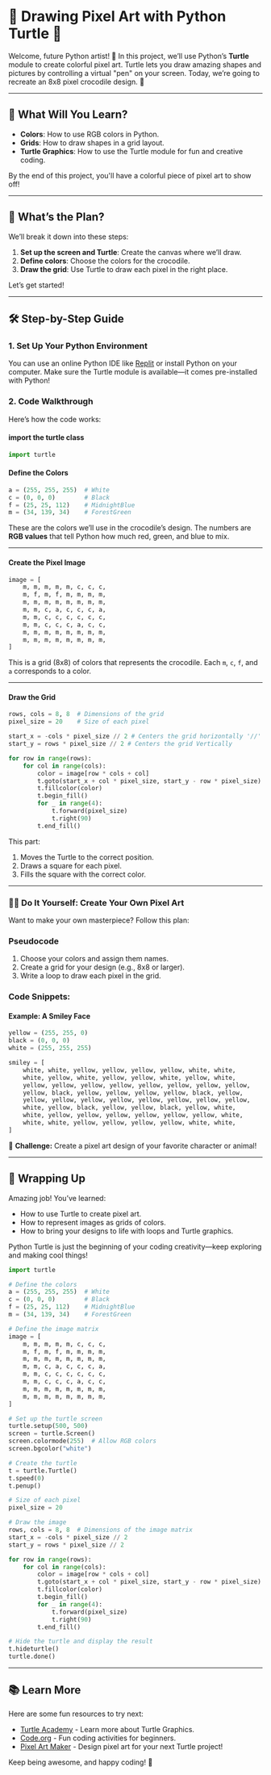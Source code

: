 
# 🐢 Drawing Pixel Art with Python Turtle 🎨

Welcome, future Python artist! 👋 In this project, we’ll use Python’s **Turtle** module to create colorful pixel art. Turtle lets you draw amazing shapes and pictures by controlling a virtual "pen" on your screen. Today, we’re going to recreate an 8x8 pixel crocodile design. 🐊

---

## 🌟 What Will You Learn?

- **Colors**: How to use RGB colors in Python.
- **Grids**: How to draw shapes in a grid layout.
- **Turtle Graphics**: How to use the Turtle module for fun and creative coding.

By the end of this project, you'll have a colorful piece of pixel art to show off!

---

## 🌈 What’s the Plan?

We’ll break it down into these steps:
1. **Set up the screen and Turtle**: Create the canvas where we’ll draw.
2. **Define colors**: Choose the colors for the crocodile.
3. **Draw the grid**: Use Turtle to draw each pixel in the right place.

Let’s get started!

---

## 🛠️ Step-by-Step Guide

### 1. **Set Up Your Python Environment**
You can use an online Python IDE like [Replit](https://replit.com/) or install Python on your computer. Make sure the Turtle module is available—it comes pre-installed with Python!

### 2. **Code Walkthrough**
Here’s how the code works:

#### import the turtle class
```python
import turtle
```

#### Define the Colors
```python
a = (255, 255, 255)  # White
c = (0, 0, 0)        # Black
f = (25, 25, 112)    # MidnightBlue
m = (34, 139, 34)    # ForestGreen
```
These are the colors we’ll use in the crocodile’s design. The numbers are **RGB values** that tell Python how much red, green, and blue to mix.

---

#### Create the Pixel Image
```python
image = [
    m, m, m, m, m, c, c, c,
    m, f, m, f, m, m, m, m,
    m, m, m, m, m, m, m, m,
    m, m, c, a, c, c, c, a,
    m, m, c, c, c, c, c, c,
    m, m, c, c, c, a, c, c,
    m, m, m, m, m, m, m, m,
    m, m, m, m, m, m, m, m,
]
```
This is a grid (8x8) of colors that represents the crocodile. Each `m`, `c`, `f`, and `a` corresponds to a color.

---

#### Draw the Grid
```python
rows, cols = 8, 8  # Dimensions of the grid
pixel_size = 20    # Size of each pixel

start_x = -cols * pixel_size // 2 # Centers the grid horizontally '//' floors the division by making an interger
start_y = rows * pixel_size // 2 # Centers the grid Vertically

for row in range(rows):
    for col in range(cols):
        color = image[row * cols + col]
        t.goto(start_x + col * pixel_size, start_y - row * pixel_size)
        t.fillcolor(color)
        t.begin_fill()
        for _ in range(4):
            t.forward(pixel_size)
            t.right(90)
        t.end_fill()
```
This part:
1. Moves the Turtle to the correct position.
2. Draws a square for each pixel.
3. Fills the square with the correct color.

---

### 🧑‍🎨 Do It Yourself: Create Your Own Pixel Art

Want to make your own masterpiece? Follow this plan:

### Pseudocode
1. Choose your colors and assign them names.
2. Create a grid for your design (e.g., 8x8 or larger).
3. Write a loop to draw each pixel in the grid.

### Code Snippets:
#### Example: A Smiley Face
```python
yellow = (255, 255, 0)
black = (0, 0, 0)
white = (255, 255, 255)

smiley = [
    white, white, yellow, yellow, yellow, yellow, white, white,
    white, yellow, white, yellow, yellow, white, yellow, white,
    yellow, yellow, yellow, yellow, yellow, yellow, yellow, yellow,
    yellow, black, yellow, yellow, yellow, yellow, black, yellow,
    yellow, yellow, yellow, yellow, yellow, yellow, yellow, yellow,
    white, yellow, black, yellow, yellow, black, yellow, white,
    white, yellow, yellow, yellow, yellow, yellow, yellow, white,
    white, white, yellow, yellow, yellow, yellow, white, white,
]
```
🎯 **Challenge:** Create a pixel art design of your favorite character or animal!

---

## 🎉 Wrapping Up

Amazing job! You’ve learned:
- How to use Turtle to create pixel art.
- How to represent images as grids of colors.
- How to bring your designs to life with loops and Turtle graphics.

Python Turtle is just the beginning of your coding creativity—keep exploring and making cool things!

```python
import turtle

# Define the colors
a = (255, 255, 255)  # White
c = (0, 0, 0)        # Black
f = (25, 25, 112)    # MidnightBlue
m = (34, 139, 34)    # ForestGreen

# Define the image matrix
image = [
    m, m, m, m, m, c, c, c,
    m, f, m, f, m, m, m, m,
    m, m, m, m, m, m, m, m,
    m, m, c, a, c, c, c, a,
    m, m, c, c, c, c, c, c,
    m, m, c, c, c, a, c, c,
    m, m, m, m, m, m, m, m,
    m, m, m, m, m, m, m, m,
]

# Set up the turtle screen
turtle.setup(500, 500)
screen = turtle.Screen()
screen.colormode(255)  # Allow RGB colors
screen.bgcolor("white")

# Create the turtle
t = turtle.Turtle()
t.speed(0)
t.penup()

# Size of each pixel
pixel_size = 20

# Draw the image
rows, cols = 8, 8  # Dimensions of the image matrix
start_x = -cols * pixel_size // 2
start_y = rows * pixel_size // 2

for row in range(rows):
    for col in range(cols):
        color = image[row * cols + col]
        t.goto(start_x + col * pixel_size, start_y - row * pixel_size)
        t.fillcolor(color)
        t.begin_fill()
        for _ in range(4):
            t.forward(pixel_size)
            t.right(90)
        t.end_fill()

# Hide the turtle and display the result
t.hideturtle()
turtle.done()
```


---

## 📚 Learn More
Here are some fun resources to try next:
- [Turtle Academy](https://turtleacademy.com/) - Learn more about Turtle Graphics.
- [Code.org](https://code.org/) - Fun coding activities for beginners.
- [Pixel Art Maker](https://www.pixilart.com/) - Design pixel art for your next Turtle project!

Keep being awesome, and happy coding! 🚀
